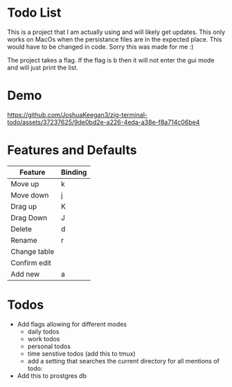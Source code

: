 # Todo List
This is a project that I am actually using and will likely get updates. This only works on MacOs when the persistance files are in the expected place. This would have to be changed in code. Sorry this was made for me :)

The project takes a flag. If the flag is b then it will not enter the gui mode and will just print the list.

# Demo

https://github.com/JoshuaKeegan3/zig-terminal-todo/assets/37237625/9de0bd2e-a226-4eda-a38e-f8a714c06be4

# Features and Defaults
| Feature      | Binding |
|--------------|---------|
| Move up      | k       |
| Move down    | j       |
| Drag up      | K       |
| Drag Down    | J       |
| Delete       | d       |
| Rename       | r       |
| Change table | <CR>    |
| Confirm edit | <CR>    |
| Add new      | a       |

# Todos

- Add flags allowing for different modes
    - daily todos
    - work todos
    - personal todos
    - time senstive todos (add this to tmux)
    - add a setting that searches the current directory for all mentions of todo:
- Add this to prostgres db
